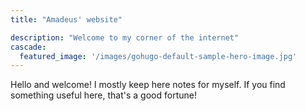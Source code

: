 ```yaml
---
title: "Amadeus' website"

description: "Welcome to my corner of the internet"
cascade:
  featured_image: '/images/gohugo-default-sample-hero-image.jpg'
---
```


Hello and welcome! I mostly keep here notes for myself. If you find something useful here, that's a good fortune!